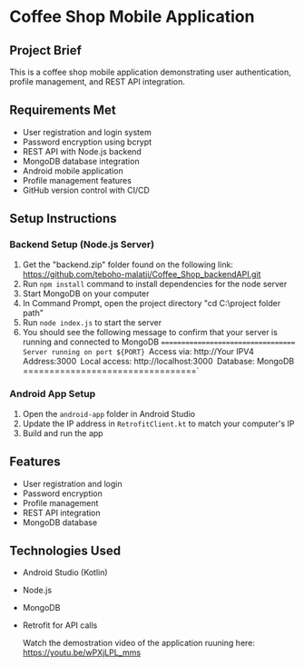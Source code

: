 # Coffee Shop Mobile Application 

## Project Brief
This is a coffee shop mobile application demonstrating user authentication, profile management, and REST API integration. 

##  Requirements Met
-  User registration and login system
-  Password encryption using bcrypt
-  REST API with Node.js backend
-  MongoDB database integration
-  Android mobile application
-  Profile management features
-  GitHub version control with CI/CD

 ## Setup Instructions

### Backend Setup (Node.js Server)
1. Get the "backend.zip" folder found on the following link: https://github.com/teboho-malatji/Coffee_Shop_backendAPI.git 
2. Run `npm install` command to install dependencies for the node server
3. Start MongoDB on your computer
4. In Command Prompt, open the project directory "cd C:\project folder path"
5. Run `node index.js` to start the server
6. You should see the following message to confirm that your server is running and connected to MongoDB
   `=================================`
   `Server running on port ${PORT}
   `Access via: http://Your IPV4 Address:3000`
   `Local access: http://localhost:3000`
   `Database: MongoDB`
   `=================================`

### Android App Setup
1. Open the `android-app` folder in Android Studio
2. Update the IP address in `RetrofitClient.kt` to match your computer's IP
3. Build and run the app

## Features
- User registration and login
- Password encryption
- Profile management
- REST API integration
- MongoDB database

## Technologies Used
- Android Studio (Kotlin)
- Node.js
- MongoDB
- Retrofit for API calls

  Watch the demostration video of the application ruuning here: https://youtu.be/wPXjLPL_mms 
